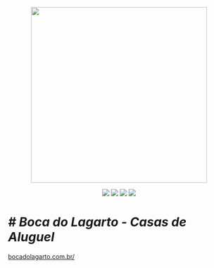 <p align="center"><img src="./app/assets/images/logo/logo_home.png" width="400"></p>

<p align="center">
<a href="https://jekyllrb.com/"><img src="https://img.shields.io/badge/jekyll-4.2v-success.svg"/></a> 
<a href="https://pages.github.com/"><img src="https://img.shields.io/badge/hosting-github pages-green.svg"/></a> 
<a href="https://rubytogether.org/?source=rubygems"><img src="https://img.shields.io/badge/ruby-2.7v-blue"/></a> 
<a href="https://getbootstrap.com/docs/5.0/layout/containers/"><img src="https://img.shields.io/badge/bootstrap-5v-blueviolet"/></a> 
</p>

# *# Boca do Lagarto - Casas de Aluguel*
<a href="https://bocadolagarto.com.br/">bocadolagarto.com.br/</a>
 